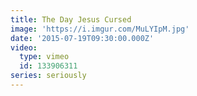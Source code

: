 ```yaml
---
title: The Day Jesus Cursed
image: 'https://i.imgur.com/MuLYIpM.jpg'
date: '2015-07-19T09:30:00.000Z'
video:
  type: vimeo
  id: 133906311
series: seriously
---
```


